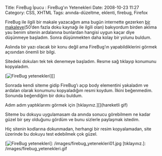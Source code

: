 Title: FireBug İpucu : FireBug&#039;ın Yetenekleri 
Date: 2008-10-23 11:27
Category: CSS, XHTML
Tags: anında-düzeltme, eklenti, firebug, Firefox

FireBug ile ilgili bir makale yazacağım ama bugün internette gezerken
[bir makaleye][](50’den fazla doku kaynağı ile ilgili olan) bakıyordum
birden aklıma yau benim sitenin ardalanına bunlardan hangisi uygun kaçar
diye düşünmeye başladım. Sonra düşünmekten daha kolay bir yolunu buldum.

Aslında bir yazı olacak bir konu değil ama FireBug’ın yapabildiklerini
görmek açısından önemli bir bilgi.

Sitedeki dokuları tek tek denemeye başladım. Resme sağ tıklayıp konumunu
kopyaladım.

[![FireBug yetenekleri][]][]

Sonrada kendi siteme gidip FireBug’ı açıp body elementini yakaladım ve
ardalan olarak konumunu kopyaladığım resmi koydum. İlkini beğenmedim.
Sonunda beğendiğim bir doku buldum.

Adım adım yaptıklarımı görmek için [tıklayınız.][](hareketli gif)

Siteme bu dokuyu uygulamasam da anında sonucu görebilmem ne kadar güzel
bir şey olduğunu gördüm ve bunu sizlerle paylaşmak istedim.

Hiç sitenin kodlarına dokunmadan, herhangi bir resim kopyalamadan, site
üzerinde bu dokuyu test edebilmek çok güzel.

</p>

  [bir makaleye]: http://www.noupe.com/texture/50-high-resolution-textures-tutorials-and-resources.html
  [FireBug yetenekleri]: /images/firebug_yetenekleri01-255x300.jpg
  [![FireBug yetenekleri][]]: /images/firebug_yetenekleri01.jpg
  [tıklayınız.]: /images/firebug_yetenekleri.gif
